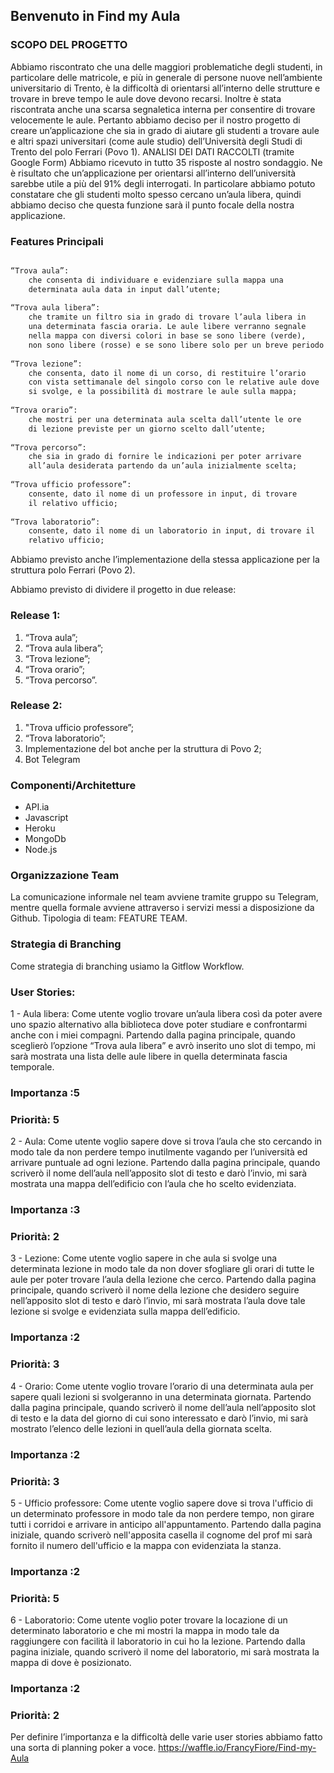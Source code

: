 ## Benvenuto in Find my Aula

### SCOPO DEL PROGETTO

Abbiamo riscontrato che una delle maggiori problematiche degli studenti, in particolare delle matricole, e più in generale di persone nuove nell’ambiente universitario di Trento, è la difficoltà di orientarsi all’interno delle strutture e trovare in breve tempo le aule dove devono recarsi. Inoltre è stata riscontrata anche una scarsa segnaletica interna per consentire di trovare velocemente le aule.
Pertanto abbiamo deciso per il nostro progetto di creare un’applicazione che sia in grado di aiutare gli studenti a trovare aule e altri spazi universitari (come aule studio) dell’Università degli Studi di Trento del polo Ferrari (Povo 1).
ANALISI DEI DATI RACCOLTI (tramite Google Form)
Abbiamo ricevuto in tutto 35 risposte al nostro sondaggio. Ne è risultato che un’applicazione per orientarsi all’interno dell’università sarebbe utile a più del 91% degli interrogati. In particolare abbiamo potuto constatare che gli studenti molto spesso cercano un’aula libera, quindi abbiamo deciso che questa funzione sarà il punto focale della nostra applicazione. 



### Features Principali


```markdown

“Trova aula”:
    che consenta di individuare e evidenziare sulla mappa una
    determinata aula data in input dall’utente;
    
“Trova aula libera”:
    che tramite un filtro sia in grado di trovare l’aula libera in
    una determinata fascia oraria. Le aule libere verranno segnale
    nella mappa con diversi colori in base se sono libere (verde),
    non sono libere (rosse) e se sono libere solo per un breve periodo (gialle);
    
“Trova lezione”:
    che consenta, dato il nome di un corso, di restituire l’orario
    con vista settimanale del singolo corso con le relative aule dove
    si svolge, e la possibilità di mostrare le aule sulla mappa;
    
“Trova orario”:
    che mostri per una determinata aula scelta dall’utente le ore
    di lezione previste per un giorno scelto dall’utente;
    
“Trova percorso”:
    che sia in grado di fornire le indicazioni per poter arrivare
    all’aula desiderata partendo da un’aula inizialmente scelta;
    
“Trova ufficio professore”:
    consente, dato il nome di un professore in input, di trovare
    il relativo ufficio;
    
“Trova laboratorio”:
    consente, dato il nome di un laboratorio in input, di trovare il
    relativo ufficio;

```

Abbiamo previsto anche l’implementazione della stessa applicazione per la struttura polo Ferrari (Povo 2).

Abbiamo previsto di dividere il progetto in due release:

### Release 1:                                      
1. “Trova aula”;                                    
2. “Trova aula libera”;                             
3. “Trova lezione”;                                 
4. “Trova orario”;                                  
5. “Trova percorso”.

### Release 2:
1. "Trova ufficio professore”;
2.  “Trova laboratorio”;
3. Implementazione del bot anche per la struttura di Povo 2;
4. Bot Telegram

### Componenti/Architetture
- API.ia
- Javascript
- Heroku
- MongoDb
- Node.js

### Organizzazione Team
La comunicazione informale nel team avviene tramite gruppo su Telegram, mentre quella formale avviene attraverso i servizi messi a disposizione da Github. Tipologia di team: FEATURE TEAM.

### Strategia di Branching
Come strategia di branching usiamo la Gitflow Workflow.

### User Stories:

1 - Aula libera:
    Come utente voglio trovare un’aula libera così da poter avere uno spazio alternativo alla biblioteca dove poter studiare e confrontarmi anche con i miei compagni.
    Partendo dalla pagina principale, quando sceglierò l’opzione “Trova aula libera” e avrò inserito uno slot di tempo, mi sarà mostrata una lista delle aule libere in quella determinata fascia temporale.
###    Importanza :5
###    Priorità: 5



2 - Aula:
    Come utente voglio sapere dove si trova l’aula che sto cercando in modo tale da non perdere tempo inutilmente vagando per l’università ed arrivare puntuale ad ogni lezione.
    Partendo dalla pagina principale, quando scriverò il nome dell’aula nell’apposito slot di testo e darò l’invio, mi sarà mostrata una mappa dell’edificio con l’aula che ho scelto evidenziata.
###    Importanza :3
###    Priorità: 2
    
3 - Lezione:
    Come utente voglio sapere in che aula si svolge una determinata lezione in modo tale da non dover sfogliare gli orari di tutte le aule per poter trovare l’aula della lezione che cerco.
    Partendo dalla pagina principale, quando scriverò il nome della lezione che desidero seguire nell’apposito slot di testo e darò l’invio, mi sarà mostrata l’aula dove tale lezione si svolge e evidenziata sulla mappa dell’edificio.
###    Importanza :2
###    Priorità: 3    

4 - Orario:
    Come utente voglio trovare l’orario di una determinata aula per sapere quali lezioni si svolgeranno in una determinata giornata.
    Partendo dalla pagina principale, quando scriverò il nome dell’aula nell’apposito slot di testo e la data del giorno di cui sono interessato e darò l’invio, mi sarà mostrato l’elenco delle lezioni in quell’aula della giornata scelta.	
###    Importanza :2
###    Priorità: 3  

5 - Ufficio professore:
    Come utente voglio sapere dove si trova l'ufficio di un determinato professore in modo tale da non perdere tempo, non girare tutti i corridoi e arrivare in anticipo all'appuntamento.
    Partendo dalla pagina iniziale, quando scriverò nell'apposita casella il cognome del prof mi sarà fornito il numero dell'ufficio e la mappa con evidenziata la stanza.
###    Importanza :2
###    Priorità: 5    
    
6 - Laboratorio:
    Come utente voglio poter trovare la locazione di un determinato laboratorio e che mi mostri la mappa in modo tale da raggiungere con facilità il laboratorio in cui ho la lezione.
    Partendo dalla pagina iniziale, quando scriverò il nome del laboratorio, mi sarà mostrata la mappa di dove è posizionato.
###    Importanza :2
###    Priorità: 2

Per definire l’importanza e la difficoltà delle varie user stories abbiamo fatto una sorta di planning poker a voce.
https://waffle.io/FrancyFiore/Find-my-Aula
